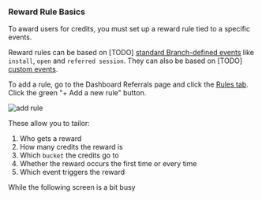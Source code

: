 ### Reward Rule Basics

To award users for credits, you must set up a reward rule tied to a specific events.

Reward rules can be based on [TODO] [standard Branch-defined events]() like `install`, `open` and `referred session`. They can also be based on [TODO] [custom events]().

To add a rule, go to the Dashboard Referrals page and click the [Rules tab](https://dashboard.branch.io/#/referrals/rules). Click the green "+ Add a new rule" button.

![add rule](/img/recipes/dashboard_credits/add_rule_n.png)

These allow you to tailor:

1. Who gets a reward
1. How many credits the reward is
1. Which `bucket` the credits go to
1. Whether the reward occurs the first time or every time
1. Which event triggers the reward

While the following screen is a bit busy
